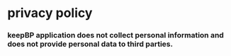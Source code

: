 # privacy policy
### keepBP application does not collect personal information and does not provide personal data to third parties.
